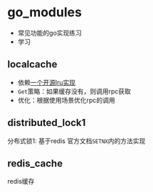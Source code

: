 # go_modules

+ 常见功能的go实现练习
+ 学习

## localcache

+ 依赖[一个开源lru实现](github.com/hashicorp/golang-lru)
+ `Get`策略：如果缓存没有，则调用rpc获取
+ 优化：根据使用场景优化rpc的调用

## distributed_lock1

分布式锁1: 基于redis 官方文档`SETNX`内的方法实现

## redis_cache

redis缓存